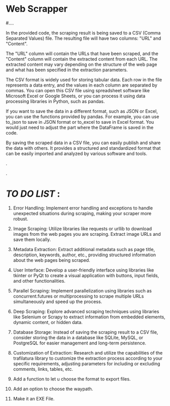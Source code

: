  # Web Scrapper
 
#....


In the provided code, the scraping result is being saved to a CSV (Comma Separated Values) file. The resulting file will have two columns: "URL" and "Content".

The "URL" column will contain the URLs that have been scraped, and the "Content" column will contain the extracted content from each URL. The extracted content may vary depending on the structure of the web page and what has been specified in the extraction parameters.

The CSV format is widely used for storing tabular data. Each row in the file represents a data entry, and the values in each column are separated by commas. You can open this CSV file using spreadsheet software like Microsoft Excel or Google Sheets, or you can process it using data processing libraries in Python, such as pandas.

If you want to save the data in a different format, such as JSON or Excel, you can use the functions provided by pandas. For example, you can use to_json to save in JSON format or to_excel to save in Excel format. You would just need to adjust the part where the DataFrame is saved in the code.

By saving the scraped data in a CSV file, you can easily publish and share the data with others. It provides a structured and standardized format that can be easily imported and analyzed by various software and tools.

.                                           

.                                                



# *TO DO LIST* :
                             



1. Error Handling: Implement error handling and exceptions to handle unexpected situations during scraping, making your scraper more robust.

2. Image Scraping: Utilize libraries like requests or urllib to download images from the web pages you are scraping. Extract image URLs and save them locally.

3. Metadata Extraction: Extract additional metadata such as page title, description, keywords, author, etc., providing structured information about the web pages being scraped.

4. User Interface: Develop a user-friendly interface using libraries like tkinter or PyQt to create a visual application with buttons, input fields, and other functionalities.

5. Parallel Scraping: Implement parallelization using libraries such as concurrent.futures or multiprocessing to scrape multiple URLs simultaneously and speed up the process.

6. Deep Scraping: Explore advanced scraping techniques using libraries like Selenium or Scrapy to extract information from embedded elements, dynamic content, or hidden data.

7. Database Storage: Instead of saving the scraping result to a CSV file, consider storing the data in a database like SQLite, MySQL, or PostgreSQL for easier management and long-term persistence.

8. Customization of Extraction: Research and utilize the capabilities of the trafilatura library to customize the extraction process according to your specific requirements, adjusting parameters for including or excluding comments, links, tables, etc.
 
9. Add a function to let u choose the format to export files.

10. Add an option to choose the waypath.

11.  Make it an EXE File.                              
 
